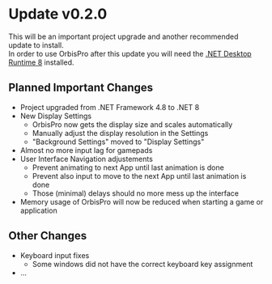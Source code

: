 # Update v0.2.0

This will be an important project upgrade and another recommended update to install.<br>
In order to use OrbisPro after this update you will need the [.NET Desktop Runtime 8](https://dotnet.microsoft.com/en-us/download/dotnet/8.0) installed.

## Planned Important Changes
- Project upgraded from .NET Framework 4.8 to .NET 8
- New Display Settings
  - OrbisPro now gets the display size and scales automatically
  - Manually adjust the display resolution in the Settings
  - "Background Settings" moved to "Display Settings"
- Almost no more input lag for gamepads
- User Interface Navigation adjustements
  - Prevent animating to next App until last animation is done
  - Prevent also input to move to the next App until last animation is done
  - Those (minimal) delays should no more mess up the interface
- Memory usage of OrbisPro will now be reduced when starting a game or application
 
## Other Changes
- Keyboard input fixes
  - Some windows did not have the correct keyboard key assignment
- ...
